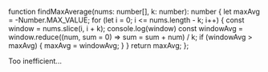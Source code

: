 function findMaxAverage(nums: number[], k: number): number {
    let maxAvg = -Number.MAX_VALUE;
    for (let i = 0; i <= nums.length - k; i++) {
        const window = nums.slice(i, i + k);
        console.log(window)
        const windowAvg = window.reduce((num, sum = 0) => sum = sum + num) / k;
        if (windowAvg > maxAvg) {
            maxAvg = windowAvg;
        }
    }
    return maxAvg;
};

Too inefficient...
